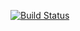 [![Build Status](https://travis-ci.org/sdogra/csprag-w19-rpn.svg?branch=master)](https://travis-ci.org/sdogra/csprag-w19-rpn)
